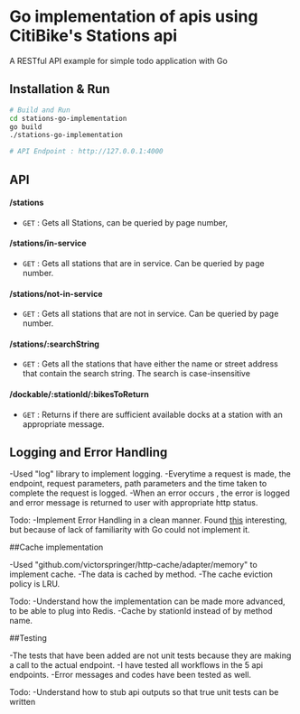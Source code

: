 # Go implementation of apis using CitiBike's Stations api
A RESTful API example for simple todo application with Go


## Installation & Run
```bash
# Build and Run
cd stations-go-implementation
go build
./stations-go-implementation

# API Endpoint : http://127.0.0.1:4000
```

## API

#### /stations
* `GET` : Gets all Stations, can be queried by page number,


#### /stations/in-service
* `GET` : Gets all stations that are in service. Can be queried by page number.

#### /stations/not-in-service
* `GET` : Gets all stations that are not in service. Can be queried by page number.

#### /stations/:searchString
* `GET` : Gets all the stations that have either the name or street address that contain the search string. The search is case-insensitive

#### /dockable/:stationId/:bikesToReturn
* `GET` : Returns if there are sufficient available docks at a station with an appropriate message.


## Logging and Error Handling

-Used "log" library to implement logging.
-Everytime a request is made, the endpoint, request parameters, path parameters and the time taken to complete the request is logged.
-When an error occurs , the error is logged and error message is returned to user with appropriate http status.

Todo:
-Implement Error Handling in a clean manner. Found [this](https://blog.golang.org/error-handling-and-go)  interesting, but because of lack of familiarity with Go could not implement it.

##Cache implementation

-Used "github.com/victorspringer/http-cache/adapter/memory" to implement cache.
-The data is cached by method.
-The cache eviction policy is LRU.

Todo:
-Understand how the implementation can be made more advanced, to be able to plug into Redis.
-Cache by stationId instead of by method name.


##Testing

-The tests that have been added are not unit tests because they are making a call to the actual endpoint.
-I have tested all workflows in the 5 api endpoints.
-Error messages and codes have been tested as well.

Todo:
-Understand how to stub api outputs so that true unit tests can be written
